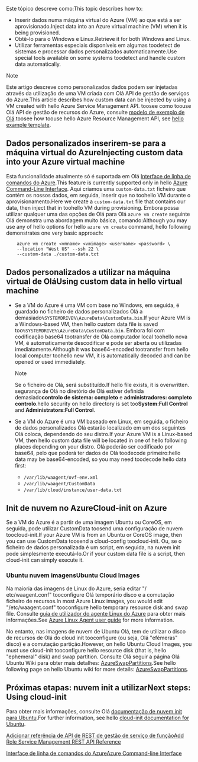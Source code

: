 


<span data-ttu-id="10d0f-101">Este tópico descreve como:</span><span class="sxs-lookup"><span data-stu-id="10d0f-101">This topic describes how to:</span></span>

* <span data-ttu-id="10d0f-102">Inserir dados numa máquina virtual do Azure (VM) ao que está a ser aprovisionado.</span><span class="sxs-lookup"><span data-stu-id="10d0f-102">Inject data into an Azure virtual machine (VM) when it is being provisioned.</span></span>
* <span data-ttu-id="10d0f-103">Obtê-lo para o Windows e Linux.</span><span class="sxs-lookup"><span data-stu-id="10d0f-103">Retrieve it for both Windows and Linux.</span></span>
* <span data-ttu-id="10d0f-104">Utilizar ferramentas especiais disponíveis em algumas toodetect de sistemas e processar dados personalizados automaticamente.</span><span class="sxs-lookup"><span data-stu-id="10d0f-104">Use special tools available on some systems toodetect and handle custom data automatically.</span></span>

> [!NOTE]
> <span data-ttu-id="10d0f-105">Este artigo descreve como personalizados dados podem ser injetadas através da utilização de uma VM criada com Olá API de gestão de serviços do Azure.</span><span class="sxs-lookup"><span data-stu-id="10d0f-105">This article describes how custom data can be injected by using a VM created with hello Azure Service Management API.</span></span> <span data-ttu-id="10d0f-106">toosee como toouse Olá API de gestão de recursos do Azure, consulte [modelo de exemplo de Olá](https://github.com/Azure/azure-quickstart-templates/tree/master/101-vm-customdata).</span><span class="sxs-lookup"><span data-stu-id="10d0f-106">toosee how toouse hello Azure Resource Management API, see [hello example template](https://github.com/Azure/azure-quickstart-templates/tree/master/101-vm-customdata).</span></span>
> 
> 

## <a name="injecting-custom-data-into-your-azure-virtual-machine"></a><span data-ttu-id="10d0f-107">Dados personalizados inserirem-se para a máquina virtual do Azure</span><span class="sxs-lookup"><span data-stu-id="10d0f-107">Injecting custom data into your Azure virtual machine</span></span>
<span data-ttu-id="10d0f-108">Esta funcionalidade atualmente só é suportada em Olá [Interface de linha de comandos do Azure](https://github.com/Azure/azure-xplat-cli).</span><span class="sxs-lookup"><span data-stu-id="10d0f-108">This feature is currently supported only in hello [Azure Command-Line Interface](https://github.com/Azure/azure-xplat-cli).</span></span> <span data-ttu-id="10d0f-109">Aqui criamos uma `custom-data.txt` ficheiro que contém os nossos dados, em seguida, inserir que no toohello VM durante o aprovisionamento.</span><span class="sxs-lookup"><span data-stu-id="10d0f-109">Here we create a `custom-data.txt` file that contains our data, then inject that in toohello VM during provisioning.</span></span> <span data-ttu-id="10d0f-110">Embora possa utilizar qualquer uma das opções de Olá para Olá `azure vm create` seguinte Olá demonstra uma abordagem muito básica, comando:</span><span class="sxs-lookup"><span data-stu-id="10d0f-110">Although you may use any of hello options for hello `azure vm create` command, hello following demonstrates one very basic approach:</span></span>

```
    azure vm create <vmname> <vmimage> <username> <password> \  
    --location "West US" --ssh 22 \  
    --custom-data ./custom-data.txt  
```


## <a name="using-custom-data-in-hello-virtual-machine"></a><span data-ttu-id="10d0f-111">Dados personalizados a utilizar na máquina virtual de Olá</span><span class="sxs-lookup"><span data-stu-id="10d0f-111">Using custom data in hello virtual machine</span></span>
* <span data-ttu-id="10d0f-112">Se a VM do Azure é uma VM com base no Windows, em seguida, é guardado no ficheiro de dados personalizados Olá a demasiado`%SYSTEMDRIVE%\AzureData\CustomData.bin`.</span><span class="sxs-lookup"><span data-stu-id="10d0f-112">If your Azure VM is a Windows-based VM, then hello custom data file is saved too`%SYSTEMDRIVE%\AzureData\CustomData.bin`.</span></span> <span data-ttu-id="10d0f-113">Embora foi com codificação base64 tootransfer de Olá computador local toohello nova VM, é automaticamente descodificar e pode ser aberta ou utilizadas imediatamente.</span><span class="sxs-lookup"><span data-stu-id="10d0f-113">Although it was base64-encoded tootransfer from hello local computer toohello new VM, it is automatically decoded and can be opened or used immediately.</span></span>
  
  > [!NOTE]
  > <span data-ttu-id="10d0f-114">Se o ficheiro de Olá, será substituído.</span><span class="sxs-lookup"><span data-stu-id="10d0f-114">If hello file exists, it is overwritten.</span></span> <span data-ttu-id="10d0f-115">segurança de Olá no diretório de Olá estiver definida demasiado**controlo de sistema: completo** e **administradores: completo controlo**.</span><span class="sxs-lookup"><span data-stu-id="10d0f-115">hello security on hello directory is set too**System:Full Control** and **Administrators:Full Control**.</span></span>
  > 
  > 
* <span data-ttu-id="10d0f-116">Se a VM do Azure é uma VM baseado em Linux, em seguida, o ficheiro de dados personalizados Olá estarão localizado em um dos seguintes Olá coloca, dependendo do seu distro.</span><span class="sxs-lookup"><span data-stu-id="10d0f-116">If your Azure VM is a Linux-based VM, then hello custom data file will be located in one of hello following places depending on your distro.</span></span> <span data-ttu-id="10d0f-117">Olá poderão ser codificado por base64, pelo que poderá ter dados de Olá toodecode primeiro:</span><span class="sxs-lookup"><span data-stu-id="10d0f-117">hello data may be base64-encoded, so you may need toodecode hello data first:</span></span>
  
  * `/var/lib/waagent/ovf-env.xml`
  * `/var/lib/waagent/CustomData`
  * `/var/lib/cloud/instance/user-data.txt` 

## <a name="cloud-init-on-azure"></a><span data-ttu-id="10d0f-118">Init de nuvem no Azure</span><span class="sxs-lookup"><span data-stu-id="10d0f-118">Cloud-init on Azure</span></span>
<span data-ttu-id="10d0f-119">Se a VM do Azure é a partir de uma imagem Ubuntu ou CoreOS, em seguida, pode utilizar CustomData toosend uma configuração de nuvem toocloud-init.</span><span class="sxs-lookup"><span data-stu-id="10d0f-119">If your Azure VM is from an Ubuntu or CoreOS image, then you can use CustomData toosend a cloud-config toocloud-init.</span></span> <span data-ttu-id="10d0f-120">Ou, se o ficheiro de dados personalizada é um script, em seguida, na nuvem init pode simplesmente executá-lo.</span><span class="sxs-lookup"><span data-stu-id="10d0f-120">Or if your custom data file is a script, then cloud-init can simply execute it.</span></span>

### <a name="ubuntu-cloud-images"></a><span data-ttu-id="10d0f-121">Ubuntu nuvem imagens</span><span class="sxs-lookup"><span data-stu-id="10d0f-121">Ubuntu Cloud Images</span></span>
<span data-ttu-id="10d0f-122">Na maioria das imagens de Linux do Azure, seria editar "/ etc/waagent.conf" tooconfigure Olá temporário disco e a comutação ficheiro de recursos.</span><span class="sxs-lookup"><span data-stu-id="10d0f-122">In most Azure Linux images, you would edit "/etc/waagent.conf" tooconfigure hello temporary resource disk and swap file.</span></span> <span data-ttu-id="10d0f-123">Consulte [guia de utilizador do agente Linux do Azure](../articles/virtual-machines/linux/agent-user-guide.md?toc=%2fazure%2fvirtual-machines%2flinux%2ftoc.json) para obter mais informações.</span><span class="sxs-lookup"><span data-stu-id="10d0f-123">See [Azure Linux Agent user guide](../articles/virtual-machines/linux/agent-user-guide.md?toc=%2fazure%2fvirtual-machines%2flinux%2ftoc.json) for more information.</span></span>

<span data-ttu-id="10d0f-124">No entanto, nas imagens de nuvem de Ubuntu Olá, tem de utilizar o disco de recursos de Olá do cloud init tooconfigure (ou seja, Olá "efémeras" disco) e a comutação partição.</span><span class="sxs-lookup"><span data-stu-id="10d0f-124">However, on hello Ubuntu Cloud Images, you must use cloud-init tooconfigure hello resource disk (that is, hello "ephemeral" disk) and swap partition.</span></span> <span data-ttu-id="10d0f-125">Consulte Olá seguir a página Olá Ubuntu Wiki para obter mais detalhes: [AzureSwapPartitions](https://wiki.ubuntu.com/AzureSwapPartitions).</span><span class="sxs-lookup"><span data-stu-id="10d0f-125">See hello following page on hello Ubuntu wiki for more details: [AzureSwapPartitions](https://wiki.ubuntu.com/AzureSwapPartitions).</span></span>

<!--Every topic should have next steps and links toohello next logical set of content tookeep hello customer engaged-->
## <a name="next-steps-using-cloud-init"></a><span data-ttu-id="10d0f-126">Próximas etapas: nuvem init a utilizar</span><span class="sxs-lookup"><span data-stu-id="10d0f-126">Next steps: Using cloud-init</span></span>
<span data-ttu-id="10d0f-127">Para obter mais informações, consulte Olá [documentação de nuvem init para Ubuntu](https://help.ubuntu.com/community/CloudInit).</span><span class="sxs-lookup"><span data-stu-id="10d0f-127">For further information, see hello [cloud-init documentation for Ubuntu](https://help.ubuntu.com/community/CloudInit).</span></span>

<!--Link references-->
[<span data-ttu-id="10d0f-128">Adicionar referência de API de REST de gestão de serviço de função</span><span class="sxs-lookup"><span data-stu-id="10d0f-128">Add Role Service Management REST API Reference</span></span>](http://msdn.microsoft.com/library/azure/jj157186.aspx)

[<span data-ttu-id="10d0f-129">Interface de linha de comandos do Azure</span><span class="sxs-lookup"><span data-stu-id="10d0f-129">Azure Command-line Interface</span></span>](https://github.com/Azure/azure-xplat-cli)

